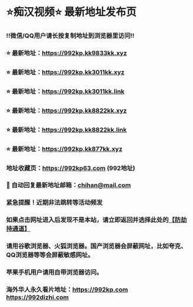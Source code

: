 # ⭐️痴汉视频⭐️ 最新地址发布页

### ‼️微信/QQ用户请长按复制地址到浏览器里访问‼️

### ⭐️ 最新地址：https://992kp.kk9833kk.xyz

### ⭐️ 最新地址：https://992kp.kk3011kk.xyz

### ⭐️ 最新地址：https://992kp.kk3011kk.link

### ⭐️ 最新地址：https://992kp.kk8822kk.xyz

### ⭐️ 最新地址：https://992kp.kk8822kk.link

### ⭐️ 最新地址：https://992kp.kk877kk.xyz



### 地址收藏页：https://992kp63.com (992地址)
### 📧 自动回复最新地址邮箱：chihan@mail.com
### 紧急提醒！近期非法跳转等活动频发
### 如果点击网址进入后发现不是本站，请立即返回并选择此处的[【防劫持通道】](https://23.224.130.222:7583)
### 请用谷歌浏览器、火狐浏览器。国产浏览器会屏蔽网址，比如夸克、QQ浏览器等等会屏蔽敏感网址。
### 苹果手机用户请用自带浏览器访问。
### 海外华人永久看片地址：https://992kp.com  https://992dizhi.com
